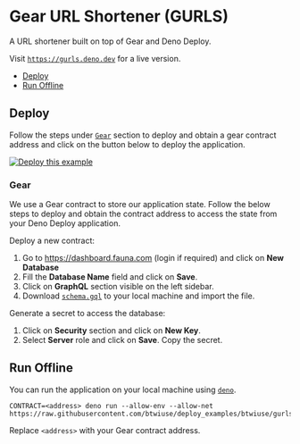 # Gear URL Shortener (GURLS)

A URL shortener built on top of Gear and Deno Deploy.

Visit [`https://gurls.deno.dev`](https://gurls.deno.dev) for a live version.

- [Deploy](#deploy)
- [Run Offline](#run-offline)

## Deploy

Follow the steps under [`Gear`](#gear) section to deploy and obtain a gear contract address and
click on the button below to deploy the application.

[![Deploy this example](https://deno.com/deno-deploy-button.svg)](https://dash.deno.com/new?url=https://raw.githubusercontent.com/btwiuse/deploy_examples/btwiuse/gurls/mod.tsx&env=CONTRACT)

### Gear

We use a Gear contract to store our application state. Follow the below steps to deploy 
and obtain the contract address to access the state from your Deno Deploy application.

Deploy a new contract:

1. Go to https://dashboard.fauna.com (login if required) and click on **New
   Database**
2. Fill the **Database Name** field and click on **Save**.
3. Click on **GraphQL** section visible on the left sidebar.
4. Download [`schema.gql`](schema.gql) to your local machine and import the
   file.

Generate a secret to access the database:

1. Click on **Security** section and click on **New Key**.
2. Select **Server** role and click on **Save**. Copy the secret.

## Run Offline

You can run the application on your local machine using
[`deno`](https://github.com/denoland/deno).

```
CONTRACT=<address> deno run --allow-env --allow-net https://raw.githubusercontent.com/btwiuse/deploy_examples/btwiuse/gurls/mod.tsx
```

Replace `<address>` with your Gear contract address.
